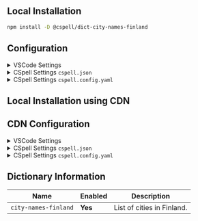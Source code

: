 ## Local Installation

```sh
npm install -D @cspell/dict-city-names-finland
```

## Configuration

<details>
<summary>VSCode Settings</summary>

Add the following to your VSCode settings:

**`.vscode/settings.json`**

```jsonc
{
  "cSpell.import": ["@cspell/dict-city-names-finland/cspell-ext.json"],
  "cSpell.dictionaries": ["city-names-finland"],
}
```

</details>

<details>
<summary>CSpell Settings <code>cspell.json</code></summary>

**`cspell.json`**

```jsonc
{
  "import": ["@cspell/dict-city-names-finland/cspell-ext.json"],
  "dictionaries": ["city-names-finland"],
}
```

</details>

<details>
<summary>CSpell Settings <code>cspell.config.yaml</code></summary>

**`cspell.config.yaml`**

```yaml
import:
  - '@cspell/dict-city-names-finland/cspell-ext.json'
dictionaries:
  - city-names-finland
```

</details>

## Local Installation using CDN

## CDN Configuration

<details>
<summary>VSCode Settings</summary>

Add the following to your VSCode settings:

**`.vscode/settings.json`**

```jsonc
{
  "cSpell.import": ["https://cdn.jsdelivr.net/npm/@cspell/dict-city-names-finland/cspell-ext.json"],
  "cSpell.dictionaries": ["city-names-finland"],
}
```

</details>

<details>
<summary>CSpell Settings <code>cspell.json</code></summary>

**`cspell.json`**

```jsonc
{
  "import": ["https://cdn.jsdelivr.net/npm/@cspell/dict-city-names-finland/cspell-ext.json"],
  "dictionaries": ["city-names-finland"],
}
```

</details>

<details>
<summary>CSpell Settings <code>cspell.config.yaml</code></summary>

**`cspell.config.yaml`**

```yaml
import:
  - https://cdn.jsdelivr.net/npm/@cspell/dict-city-names-finland/cspell-ext.json
dictionaries:
  - city-names-finland
```

</details>

## Dictionary Information

| Name                 | Enabled | Description                |
| -------------------- | ------- | -------------------------- |
| `city-names-finland` | **Yes** | List of cities in Finland. |
